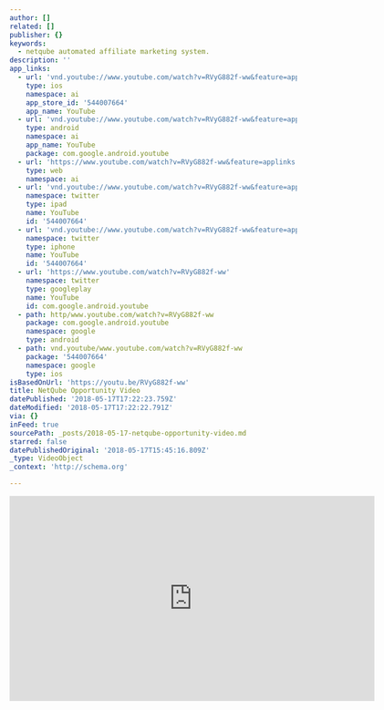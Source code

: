 ```yaml
---
author: []
related: []
publisher: {}
keywords:
  - netqube automated affiliate marketing system.
description: ''
app_links:
  - url: 'vnd.youtube://www.youtube.com/watch?v=RVyG882f-ww&feature=applinks'
    type: ios
    namespace: ai
    app_store_id: '544007664'
    app_name: YouTube
  - url: 'vnd.youtube://www.youtube.com/watch?v=RVyG882f-ww&feature=applinks'
    type: android
    namespace: ai
    app_name: YouTube
    package: com.google.android.youtube
  - url: 'https://www.youtube.com/watch?v=RVyG882f-ww&feature=applinks'
    type: web
    namespace: ai
  - url: 'vnd.youtube://www.youtube.com/watch?v=RVyG882f-ww&feature=applinks'
    namespace: twitter
    type: ipad
    name: YouTube
    id: '544007664'
  - url: 'vnd.youtube://www.youtube.com/watch?v=RVyG882f-ww&feature=applinks'
    namespace: twitter
    type: iphone
    name: YouTube
    id: '544007664'
  - url: 'https://www.youtube.com/watch?v=RVyG882f-ww'
    namespace: twitter
    type: googleplay
    name: YouTube
    id: com.google.android.youtube
  - path: http/www.youtube.com/watch?v=RVyG882f-ww
    package: com.google.android.youtube
    namespace: google
    type: android
  - path: vnd.youtube/www.youtube.com/watch?v=RVyG882f-ww
    package: '544007664'
    namespace: google
    type: ios
isBasedOnUrl: 'https://youtu.be/RVyG882f-ww'
title: NetQube Opportunity Video
datePublished: '2018-05-17T17:22:23.759Z'
dateModified: '2018-05-17T17:22:22.791Z'
via: {}
inFeed: true
sourcePath: _posts/2018-05-17-netqube-opportunity-video.md
starred: false
datePublishedOriginal: '2018-05-17T15:45:16.809Z'
_type: VideoObject
_context: 'http://schema.org'

---
```

<iframe src="https://cdn.embedly.com/widgets/media.html?src=https%3A%2F%2Fwww.youtube.com%2Fembed%2FRVyG882f-ww%3Ffeature%3Doembed&amp;url=http%3A%2F%2Fwww.youtube.com%2Fwatch%3Fv%3DRVyG882f-ww&amp;image=https%3A%2F%2Fi.ytimg.com%2Fvi%2FRVyG882f-ww%2Fhqdefault.jpg&amp;key=a715cf41cc93453ca338d350cd26f87b&amp;type=text%2Fhtml&amp;schema=youtube" width="640" height="360" scrolling="no" frameborder="0" allowfullscreen="" style=""></iframe>